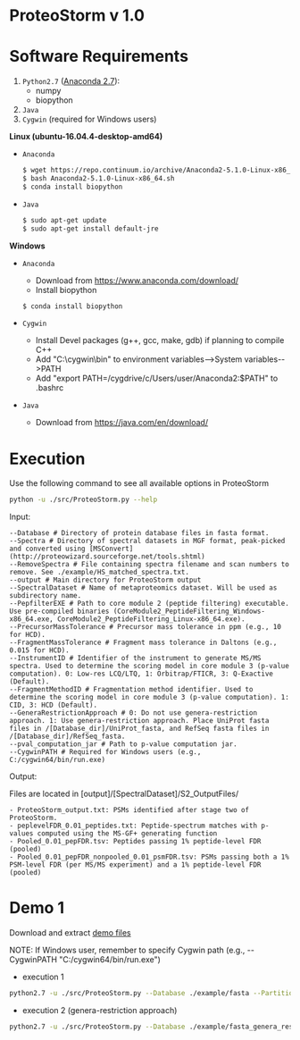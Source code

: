 # ProteoStorm v 1.0

Software Requirements
==========
1. ```Python2.7``` ([Anaconda 2.7](https://www.anaconda.com/download/?lang=en-us)):
	- numpy
	- biopython
2. ```Java```
3. ```Cygwin``` (required for Windows users)

**Linux (ubuntu-16.04.4-desktop-amd64)**

* ```Anaconda```
	```sh
	$ wget https://repo.continuum.io/archive/Anaconda2-5.1.0-Linux-x86_64.sh
	$ bash Anaconda2-5.1.0-Linux-x86_64.sh
	$ conda install biopython
	```

* ```Java```
	```sh
	$ sudo apt-get update
	$ sudo apt-get install default-jre
	```

**Windows**

* ```Anaconda```
	
	* Download from https://www.anaconda.com/download/
	* Install biopython
	```sh
	$ conda install biopython
	```

* ```Cygwin```

	* Install Devel packages (g++, gcc, make, gdb) if planning to compile C++
	* Add "C:\cygwin\bin\" to environment variables-->System variables-->PATH
	* Add "export PATH=/cygdrive/c/Users/user/Anaconda2:$PATH" to .bashrc

* ```Java```

	* Download from https://java.com/en/download/

Execution
==========
Use the following command to see all available options in ProteoStorm
```sh
python -u ./src/ProteoStorm.py --help
```

Input:
```
--Database # Directory of protein database files in fasta format.
--Spectra # Directory of spectral datasets in MGF format, peak-picked and converted using [MSConvert](http://proteowizard.sourceforge.net/tools.shtml)
--RemoveSpectra # File containing spectra filename and scan numbers to remove. See ./example/HS_matched_spectra.txt.
--output # Main directory for ProteoStorm output
--SpectralDataset # Name of metaproteomics dataset. Will be used as subdirectory name.
--PepfilterEXE # Path to core module 2 (peptide filtering) executable. Use pre-compiled binaries (CoreModule2_PeptideFiltering_Windows-x86_64.exe, CoreModule2_PeptideFiltering_Linux-x86_64.exe).
--PrecursorMassTolerance # Precursor mass tolerance in ppm (e.g., 10 for HCD).
--FragmentMassTolerance # Fragment mass tolerance in Daltons (e.g., 0.015 for HCD).
--InstrumentID # Identifier of the instrument to generate MS/MS spectra. Used to determine the scoring model in core module 3 (p-value computation). 0: Low-res LCQ/LTQ, 1: Orbitrap/FTICR, 3: Q-Exactive (Default).
--FragmentMethodID # Fragmentation method identifier. Used to determine the scoring model in core module 3 (p-value computation). 1: CID, 3: HCD (Default).
--GeneraRestrictionApproach # 0: Do not use genera-restriction approach. 1: Use genera-restriction approach. Place UniProt fasta files in /[Database_dir]/UniProt_fasta, and RefSeq fasta files in /[Database_dir]/RefSeq_fasta.
--pval_computation_jar # Path to p-value computation jar.
--CygwinPATH # Required for Windows users (e.g., C:/cygwin64/bin/run.exe)
```

Output:

Files are located in [output]/[SpectralDataset]/S2_OutputFiles/
```
- ProteoStorm_output.txt: PSMs identified after stage two of ProteoStorm.
- peplevelFDR_0.01_peptides.txt: Peptide-spectrum matches with p-values computed using the MS-GF+ generating function
- Pooled_0.01_pepFDR.tsv: Peptides passing 1% peptide-level FDR (pooled)
- Pooled_0.01_pepFDR_nonpooled_0.01_psmFDR.tsv: PSMs passing both a 1% PSM-level FDR (per MS/MS experiment) and a 1% peptide-level FDR (pooled)
```

Demo 1
==========
Download and extract [demo files](https://www.dropbox.com/s/ckiyb2buzd6osyv/example.zip?dl=0)

NOTE: If Windows user, remember to specify Cygwin path (e.g., --CygwinPATH "C:/cygwin64/bin/run.exe")

* execution 1
```sh
python2.7 -u ./src/ProteoStorm.py --Database ./example/fasta --PartitionMassWindow 15 --Spectra ./example/mgf --SpectralDataset "demo_1" --RemoveSpectra ./example/HS_matched_spectra.txt --PepfilterEXE ./src/CoreModule2_PeptideFiltering.exe --S1SharedPeakCount 7 --S2SharedPeakCount 6 --output ./example/ProteoStorm_Out --PrecursorMassTolerance 10 --FragmentMassTolerance 0.015 --InstrumentID 3 --FragmentMethodID 3 --pval_computation_jar ./src/MSGFPlus_pvalue.jar --aminoacid_freq ./src/364106_IL_transformed.fasta
```

* execution 2 (genera-restriction approach)
```sh
python2.7 -u ./src/ProteoStorm.py --Database ./example/fasta_genera_restriction_approach --PartitionMassWindow 15 --Spectra ./example/mgf --SpectralDataset "demo_1" --RemoveSpectra ./example/HS_matched_spectra.txt --PepfilterEXE ./src/CoreModule2_PeptideFiltering.exe --S1SharedPeakCount 7 --S2SharedPeakCount 6 --output ./example/ProteoStorm_Out_GeneraRestrictionApproach --PrecursorMassTolerance 10 --FragmentMassTolerance 0.015 --InstrumentID 3 --FragmentMethodID 3 --GeneraRestrictionApproach 1 --RefSeqCatalog ./example/fasta_genera_restriction_approach/RefSeq-release85_SUB.catalog --pval_computation_jar ./src/MSGFPlus_pvalue.jar --aminoacid_freq ./src/364106_IL_transformed.fasta
```
